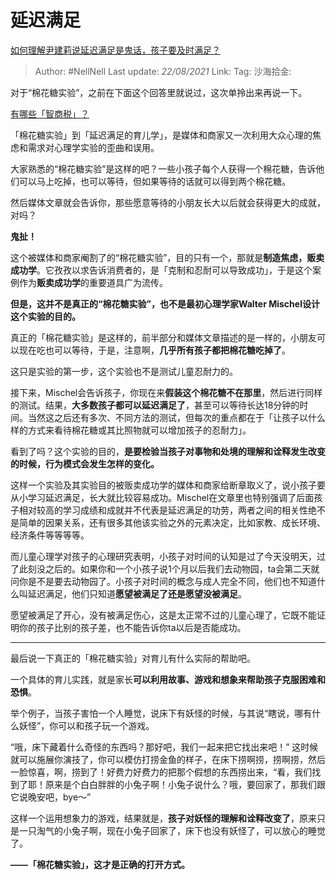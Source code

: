 # 延迟满足
[如何理解尹建莉说延迟满足是鬼话，孩子要及时满足？](https://www.zhihu.com/question/366959495/answer/991509076)

> Author: #NellNell
> Last update: *22/08/2021*
> Link:
> Tag:
> 沙海拾金:

对于“棉花糖实验”，之前在下面这个回答里就说过，这次单拎出来再说一下。

[有哪些「智商税」？](https://www.zhihu.com/question/38711687/answer/959270361)

「棉花糖实验」到「延迟满足的育儿学」，是媒体和商家又一次利用大众心理的焦虑和需求对心理学实验的歪曲和误用。

大家熟悉的“棉花糖实验”是这样的吧？一些小孩子每个人获得一个棉花糖，告诉他们可以马上吃掉，也可以等待，但如果等待的话就可以得到两个棉花糖。

然后媒体文章就会告诉你，那些愿意等待的小朋友长大以后就会获得更大的成就，对吗？

**鬼扯！**

这个被媒体和商家阉割了的“棉花糖实验”，目的只有一个，那就是**制造焦虑，贩卖成功学**。它孜孜以求告诉消费者的，是「克制和忍耐可以导致成功」，于是这个案例作为**贩卖成功学**的重要道具广为流传。

**但是，这并不是真正的“棉花糖实验”，也不是最初心理学家Walter Mischel设计这个实验的目的。**

真正的「棉花糖实验」是这样的，前半部分和媒体文章描述的是一样的，小朋友可以现在吃也可以等待，于是，注意啊，**几乎所有孩子都把棉花糖吃掉了**。

这只是实验的第一步，这个实验也不是测试儿童忍耐力的。

接下来，Mischel会告诉孩子，你现在来**假装这个棉花糖不在那里**，然后进行同样的测试。结果，**大多数孩子都可以延迟满足了**，甚至可以等待长达18分钟的时间。当然这之后还有多次、不同方法的测试，但每次的重点都在于「让孩子以什么样的方式来看待棉花糖或其比照物就可以增加孩子的忍耐力」。

看到了吗？这个实验的目的，**是要检验当孩子对事物和处境的理解和诠释发生改变的时候，行为模式会发生怎样的变化。**

这样一个实验及其实验目的被贩卖成功学的媒体和商家给断章取义了，说小孩子要从小学习延迟满足，长大就比较容易成功。Mischel在文章里也特别强调了后面孩子相对较高的学习成绩和成就并不代表是延迟满足的功劳，两者之间的相关性绝不是简单的因果关系，还有很多其他该实验之外的元素决定，比如家教、成长环境、经济条件等等等等。

而儿童心理学对孩子的心理研究表明，小孩子对时间的认知是过了今天没明天，过了此刻没之后的。如果你和一个小孩子说1个月以后我们去动物园，ta会第二天就问你是不是要去动物园了。小孩子对时间的概念与成人完全不同，他们也不知道什么叫延迟满足，他们只知道**愿望被满足了还是愿望没被满足**。

愿望被满足了开心，没有被满足伤心，这是太正常不过的儿童心理了，它既不能证明你的孩子比别的孩子差，也不能告诉你ta以后是否能成功。

---

最后说一下真正的「棉花糖实验」对育儿有什么实际的帮助吧。

一个具体的育儿实践，就是家长**可以利用故事、游戏和想象来帮助孩子克服困难和恐惧**。

举个例子，当孩子害怕一个人睡觉，说床下有妖怪的时候，与其说“瞎说，哪有什么妖怪”，你可以和孩子玩一个游戏。

“哦，床下藏着什么奇怪的东西吗？那好吧，我们一起来把它找出来吧！” 这时候就可以施展你演技了，你可以模仿打捞金鱼的样子，在床下捞啊捞，捞啊捞，然后一脸惊喜，啊，捞到了！好费力好费力的把那个假想的东西捞出来，“看，我们找到了耶！原来是个白白胖胖的小兔子啊！小兔子说什么？哦，要回家了，那我们跟它说晚安吧，bye～”

这样一个运用想象力的游戏，结果就是，**孩子对妖怪的理解和诠释改变了**，原来只是一只淘气的小兔子啊，现在小兔子回家了，床下也没有妖怪了，可以放心的睡觉了。

**——「棉花糖实验」，这才是正确的打开方式。**

